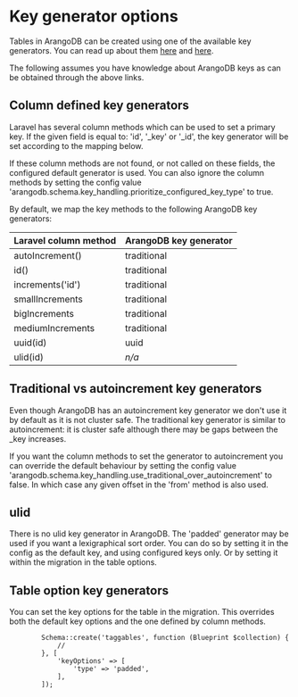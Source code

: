 # Key generator options
Tables in ArangoDB can be created using one of the available key generators. You can read up about them
[here](https://docs.arangodb.com/stable/concepts/data-structure/documents/#document-keys) 
and [here](https://docs.arangodb.com/stable/develop/http-api/collections/#create-a-collection_body_keyOptions).

The following assumes you have knowledge about ArangoDB keys as can be obtained through the above links.

## Column defined key generators
Laravel has several column methods which can be used to set a primary key. If the given field is equal to:
'id', '_key' or '_id', the key generator will be set according to the mapping below.

If these column methods are not found, or not called on these fields, the configured default generator is used.
You can also ignore the column methods by setting the config value 
'arangodb.schema.key_handling.prioritize_configured_key_type' to true.

By default, we map the key methods to the following ArangoDB key generators:

| Laravel column method | ArangoDB key generator |
|:----------------------|:-----------------------|
| autoIncrement()       | traditional            |
| id()				     | traditional            |
| increments('id')	     | traditional            |
| smallIncrements	     | traditional            |
| bigIncrements		 | traditional            |
| mediumIncrements	     | traditional            |
| uuid(id)              | uuid                   |
| ulid(id)              | _n/a_                  |

## Traditional vs autoincrement key generators
Even though ArangoDB has an autoincrement key generator we don't use it by default as it is not cluster safe.
The traditional key generator is similar to autoincrement: it is cluster safe although there may be gaps between
the _key increases.

If you want the column methods to set the generator to autoincrement you can override the default behaviour by setting
the config value 'arangodb.schema.key_handling.use_traditional_over_autoincrement' to false.
In which case any given offset in the 'from' method is also used.

## ulid
There is no ulid key generator in ArangoDB. The 'padded' generator may be used if you want
a lexigraphical sort order. You can do so by setting it in the config as the default key, and using configured keys only.
Or by setting it within the migration in the table options.

## Table option key generators
You can set the key options for the table in the migration. This overrides both the default key options and the one defined by column methods.

```
        Schema::create('taggables', function (Blueprint $collection) {
            //
        }, [
            'keyOptions' => [
                'type' => 'padded',
            ],
        ]);
 ```

